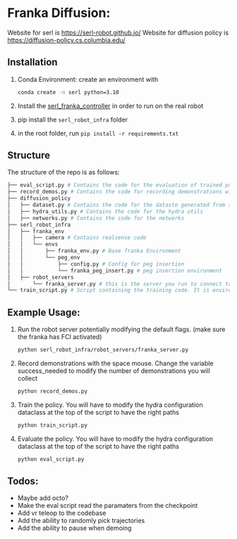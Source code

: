 # Franka Diffusion:

Website for serl is https://serl-robot.github.io/
Website for diffusion policy is https://diffusion-policy.cs.columbia.edu/

## Installation
1. Conda Environment:
    create an environment with
    ```bash
    conda create -n serl python=3.10
    ```

2.  Install the [serl_franka_controller](https://github.com/rail-berkeley/serl_franka_controller) in order to run on the real robot
3.  pip install the `serl_robot_infra` folder
4.  in the root folder, run `pip install -r requirements.txt`

## Structure
The structure of the repo is as follows:
```bash
├── eval_script.py # Contains the code for the evaluation of trained policy
├── record_demos.py # Contains the code for recording demonstrations with a space mouse
├── diffusion_policy
│   ├── dataset.py # Contains the code for the dataste generated from serl demonstrations
│   ├── hydra_utils.py # Contains the code for the hydra utils
│   ├── networks.py # Contains the code for the networks
├── serl_robot_infra
│   ├── franka_env
│   │   ├── camera # Contains realsense code
│   │   └── envs
│   │       ├── franka_env.py # Base franka Environment
│   │       └── peg_env 
│   │           ├── config.py # Config for peg insertion 
│   │           └── franka_peg_insert.py # peg insertion environment
│   ├── robot_servers
│       └── franka_server.py # this is the server you run to connect to the robot
└── train_script.py # Script containing the training code. It is environment agnostic
```
## Example Usage:
1. Run the robot server potentially modifying the default flags. (make sure the franka has FCI activated)
    ```bash
    python serl_robot_infra/robot_servers/franka_server.py
    ```
2. Record demonstrations with the space mouse. Change the variable success_needed to modify the number of demonstrations you will collect
    ```bash
    python record_demos.py
    ```
3. Train the policy. You will have to modify the hydra configuration dataclass at the top of the script to have the right paths
    ```bash
    python train_script.py
    ```
4. Evaluate the policy. You will have to modify the hydra configuration dataclass at the top of the script to have the right paths
    ```bash
    python eval_script.py
    ```

## Todos:
- Maybe add octo?
- Make the eval script read the paramaters from the checkpoint
- Add vr teleop to the codebase
- Add the ability to randomly pick trajectories
- Add the ability to pause when demoing
